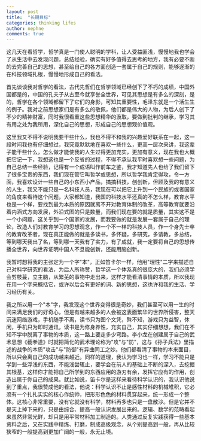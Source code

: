 ```yaml
---
layout: post
title:  "长期目标"
categories: thinking lifes
author: nephne
comments: true
---
```

这几天在看哲学，哲学真是一门使人聪明的学科，让人受益匪浅，慢慢地我也学会了从生活中去发现问题，总结经验，确实有好多值得去思考的地方，我有必要不断的去完善自己的思想，甚至给自己的各方面创造一套属于自己的规则，能够逐渐的在科技领域扎根，慢慢地形成自己的看法。

<!--more-->
首先谈谈我对哲学的看法，古代先哲们在哲学领域已经创下了不朽的成绩，中国外国都是的，中国的孔夫子从古至今就享誉全世界，可见其思想是有多么的深刻，是的，哲学在各个领域都留下了它们的身影，可知其重要性，毛泽东就是一个活生生的例子。我对之前思想家们是有多么的敬佩，他们都是伟大的人物，为后人创下了不少的精神财富，同时我很看重这些思想精华的汲取，要做到批判的继承，学习其有用之处为我所用，深化自己的思想，形成自己的思想观价值观。

这里我又不得不说明我要干些什么，我也不得不和我的兴趣爱好联系在一起，这一段时间我也有仔细想过，我究竟默默地在喜欢一些什么，更高一层次来讲，我这辈子能干些什么，怎么做才能使我的人生过得更加充实，更加有意义，现在我也大概把它记一下，我想这也是一个反省的过程，不得不承认我平时喜欢想一些问题，为自己总结一些经验，记得有一个成语叫作前车之鉴，我才知道先人也给了我们留下了很多宝贵的东西，我们现在管它叫哲学或思想，所以哲学我肯定得攻，令一方面，我喜欢设计一些自己的小东西小产品，搞搞科技，创创新，但顾及我的有意义的人生，我又不能只是一名科技人员，我现在可以把它上升到一个民族的或者国家的角度来看待这个问题，大家都知道，我国的科技水平还真的不怎么样，教育水平也是一个样，要找到最为本质的原因就离不开对教育体制的改革，高等教育就要沿着内涵式方向发展，外沿式图的只是数量，而我们现在要的就是质量，其实这不是一个小问题，这关乎到一个国家的发展，而我要做的就是发展一套属于自己的理论，改造人们对教育学习的思想观念，作一个不一样的科技人员，作一个身先士卒的教育改革者，现在真正能做的就是多读书，多怀疑，多研究，多请教，多总结，等到哪天我出了名，等到哪一天我有了实力，有了成就，我一定要将自己的思想传播全世界，向世界证明中国人不旦能创新，还能用脑创新。

我暂时想将我的主张定为一个字"本"，正如笛卡尔一样，他用"理性"二字来描述自己对科学研究的看法，为后人所称赞，哲学这一个体系真的很庞大的，我们必须学会剪枝蔓，立主脑，从繁芜的事物中走出来，这样才能看清事情的本质，所以我现在用一个字来概括它，或许以后会有更好的词、新的思想，这也许和我的生活、学习经历有关。

我之所以用一个"本"字，我发现这个世界变得很是奇妙，我们甚至可以用一生的时间来满足我们的好奇心，但是有越来越多的人会被这表面繁华的世界所侵害，整天沉迷网络游戏，手机随手不离，读书只为图个文凭，殊不知，游戏只为益智，休闲，手机只为即时通讯，读书是为修身养性，充实自己，其实仔细想想，我们在不知不学中脱离了事物的本质，这一路上要走多少弯路。李小龙在创建属于自己的武术思想《截拳道》时就把简化的武术理论称为"攻"与"防"，这与《孙子兵法》里描述的战争的本质"攻击"与"防御"有异曲同工之妙。他们都看清了事物的本来面目，所以只会离自己的成功越来越近。同样的道理，我认为学习也一样，学习不能只是学到一些浮浅的东西，不能浅尝辄止，要学会在前人的基础上不断的深入，去挖掘其根基，这样你才能把自己所学到的东西应用的游刃有余，发挥它应有的作用，创造出属于你自己的成果。就比如说，笛卡尔是这样来看待科学认识的，我认识他说到了重点，我很赞成他的看法，他说：科学认识不止是感性材料的机械堆积，它必须有一个扎扎实实的核心作统帅，把形形色色的材料贯穿起来，统一形成一个整体。这核心非常重要，没有它就没有科学，材料再多也只是一盘散沙。但是它并不是天上掉下来的，只是由综合、提高一般认识发展出来的。逻辑、数学的范畴看起来虽然非常光鲜，却只是用平常材料加工制造的。人类通过反复实践获得一些基本资料之后，又在实践中精炼、打磨，制成高级观念，从个别提高到一般，再从比较狭窄的一般提高到更加广阔的一般，永无止境。